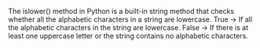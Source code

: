 The islower() method in Python is a built-in string method that checks whether all the alphabetic characters in a string are lowercase.
True → If all the alphabetic characters in the string are lowercase.
False → If there is at least one uppercase letter or the string contains no alphabetic characters.
